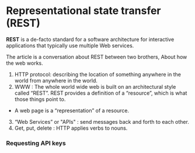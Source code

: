 # Representational state transfer (REST)

**REST** is a de-facto standard for a software architecture for interactive applications that typically use multiple Web services. 

The article is a conversation about REST between two brothers, About how the web works.

1. HTTP protocol: describing the location of something anywhere in the world from anywhere in the world.
2. WWW : The whole world wide web is built on an architectural style called “REST”. REST provides a definition of a “resource”, which is what those things point to.
* A web page is a “representation” of a resource.
3. “Web Services” or "APIs" : send messages back and forth to each other.
4. Get, put, delete : HTTP applies verbs to nouns.

### Requesting API keys